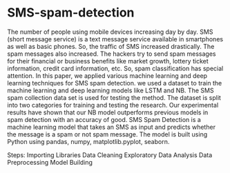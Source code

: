 # SMS-spam-detection
The number of people using mobile devices increasing day by day. SMS (short message service) is a text message service available in smartphones as well as basic phones. So, the traffic of SMS increased drastically. The spam messages also increased. The hackers try to send spam messages for their financial or business benefits like market growth, lottery ticket information, credit card information, etc. 
So, spam classification has special attention. In this paper, we applied various machine learning and deep learning techniques for SMS spam detection. we used a dataset to train the machine learning and deep learning models like LSTM and NB. The SMS spam collection data set is used for testing the method. The dataset is split into two categories for training and testing the research. Our experimental results have shown that our NB model outperforms previous models in spam detection with an accuracy of good. 
SMS Spam Detection is a machine learning model that takes an SMS as input and predicts whether the message is a spam or not spam message. The model is built using Python using pandas, numpy,  matplotlib.pyplot,  seaborn.

Steps:
Importing Libraries
Data Cleaning
Exploratory Data Analysis
Data Preprocessing
Model Building
